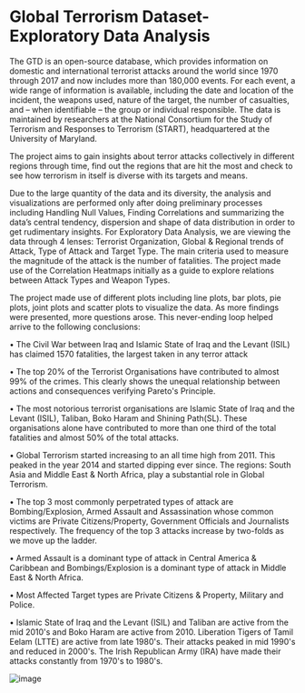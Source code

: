 # Global Terrorism Dataset-Exploratory Data Analysis
The GTD is an open-source database, which provides information on domestic and international terrorist attacks around the world since 1970 through 2017 and now includes more than 180,000 events. For each event, a wide range of information is available, including the date and location of the incident, the weapons used, nature of the target, the number of casualties, and – when identifiable – the group or individual responsible. The data is maintained by researchers at the National Consortium for the Study of Terrorism and Responses to Terrorism (START), headquartered at the University of Maryland.


The project aims to gain insights about terror attacks collectively in different regions through time, find out the regions that are hit the most and check to see how terrorism in itself is diverse with its targets and means.

Due to the large quantity of the data and its diversity, the analysis and visualizations are performed only after doing preliminary processes including Handling Null Values, Finding Correlations and summarizing the data’s central tendency, dispersion and shape of data distribution in order to get rudimentary insights. 
For Exploratory Data Analysis, we are viewing the data through 4 lenses: Terrorist Organization, Global & Regional trends of Attack, Type of Attack and Target Type. The main criteria used to measure the magnitude of the attack is the number of fatalities. The project made use of the Correlation Heatmaps initially as a guide to explore relations between Attack Types and Weapon Types.

 The project made use of different plots including line plots, bar plots, pie plots, joint plots and scatter plots to visualize the data. As more findings were presented, more questions arose. This never-ending loop helped arrive to the following conclusions:
 
 
•	The Civil War between Iraq and Islamic State of Iraq and the Levant (ISIL) has claimed 1570 fatalities, the largest taken in any terror attack

•	The top 20% of the Terrorist Organisations have contributed to almost 99% of the crimes. This clearly shows the unequal relationship between actions and consequences verifying Pareto's Principle.

•	The most notorious terrorist organisations are Islamic State of Iraq and the Levant (ISIL),  Taliban, Boko Haram and Shining Path(SL). These organisations alone have contributed to more than one third of the total fatalities and almost 50% of the total attacks.

•	Global Terrorism started increasing to an all time high from 2011. This peaked in the year 2014 and started dipping ever since. The regions: South Asia and Middle East & North Africa, play a substantial role in Global Terrorism.

•	The top 3 most commonly perpetrated types of attack are Bombing/Explosion, Armed Assault and Assassination whose common victims are Private Citizens/Property, Government Officials and Journalists respectively. The frequency of the top 3 attacks increase by two-folds as we move up the ladder.

•	Armed Assault is a dominant type of attack in Central America & Caribbean and Bombings/Explosion is a dominant type of attack in Middle East & North Africa.

•	Most Affected Target types are Private Citizens & Property, Military and Police.

•	Islamic State of Iraq and the Levant (ISIL) and Taliban are active from the mid 2010's and Boko Haram are active from 2010. Liberation Tigers of Tamil Eelam (LTTE) are active from late 1980's. Their attacks peaked in mid 1990's and reduced in 2000's. The Irish Republican Army (IRA) have made their attacks constantly from 1970's to 1980's.



![image](https://user-images.githubusercontent.com/88055340/128683608-827c3909-0841-4749-aa71-f6da04b7e8b8.png)
